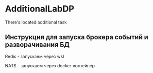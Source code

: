 # AdditionalLabDP
There's located additional task

## Инструкция для запуска брокера событий и разворачивания БД

Redis - запускаем через wsl

NATS - запускаем через docker-контейнер
